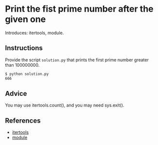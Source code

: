 # Print the fist prime number after the given one

Introduces: itertools, module.

## Instructions

Provide the script `solution.py` that prints the first prime number greater than 100000000.

```bash
$ python solution.py
666
```


## Advice

You may use itertools.count(), and you may need sys.exit().

## References
 - [itertools](https://docs.python.org/3.4/library/itertools.html?highlight=iter#module-itertools)
 - [module](https://docs.python.org/3.4/library/sys.html)
